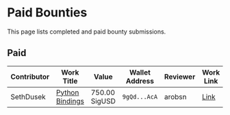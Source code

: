 # Paid Bounties

This page lists completed and paid bounty submissions.

## Paid

| Contributor | Work Title | Value | Wallet Address | Reviewer | Work Link |
| --- | --- | --- | --- | --- | --- |
| SethDusek | [Python Bindings](../submissions/sethdusek-pythonbindings.json) | 750.00 SigUSD | `9gQd...AcA` | arobsn | [Link](https://github.com/ergoplatform/sigma-rust/pull/812) |

